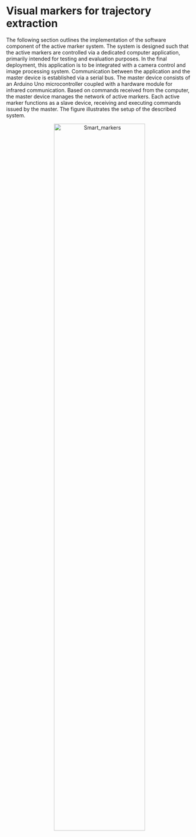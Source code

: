 # Visual markers for trajectory extraction
 The following section outlines the implementation of the software component of the active marker system. The system is designed such that the active markers are controlled via a dedicated computer application, primarily intended for testing and evaluation purposes. In the final deployment, this application is to be integrated with a camera control and image processing system. Communication between the application and the master device is established via a serial bus. The master device consists of an Arduino Uno microcontroller coupled with a hardware module for infrared communication. Based on commands received from the computer, the master device manages the network of active markers. Each active marker functions as a slave device, receiving and executing commands issued by the master.
The figure illustrates the setup of the described system.



<p align="center">

<img src="https://github.com/user-attachments/assets/a66ca8bc-390f-49d9-802b-3b671a5d6c70" alt="Smart_markers" width="70%"/>

</p>
